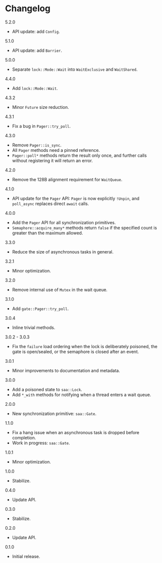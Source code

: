# Changelog

5.2.0

* API update: add `Config`.

5.1.0

* API update: add `Barrier`.

5.0.0

* Separate `lock::Mode::Wait` into `WaitExclusive` and `WaitShared`.

4.4.0

* Add `lock::Mode::Wait`.

4.3.2

* Minor `Future` size reduction.

4.3.1

* Fix a bug in `Pager::try_poll`.

4.3.0

* Remove `Pager::is_sync`.
* All `Pager` methods need a pinned reference.
* `Pager::poll*` methods return the result only once, and further calls without registering it will return an error.

4.2.0

* Remove the 128B alignment requirement for `WaitQueue`.

4.1.0

* API update for the `Pager` API: `Pager` is now explicitly `!Unpin`, and `poll_async` replaces direct `await` calls.

4.0.0

* Add the `Pager` API for all synchronization primitives.
* `Semaphore::acquire_many*` methods return `false` if the specified count is greater than the maximum allowed.

3.3.0

* Reduce the size of asynchronous tasks in general.

3.2.1

* Minor optimization.

3.2.0

* Remove internal use of `Mutex` in the wait queue.

3.1.0

* Add `gate::Pager::try_poll`.

3.0.4

* Inline trivial methods.

3.0.2 - 3.0.3

* Fix the `failure` load ordering when the lock is deliberately poisoned, the gate is open/sealed, or the semaphore is closed after an event.

3.0.1

* Minor improvements to documentation and metadata.

3.0.0

* Add a poisoned state to `saa::Lock`.
* Add `*_with` methods for notifying when a thread enters a wait queue.

2.0.0

* New synchronization primitive: `saa::Gate`.

1.1.0

* Fix a hang issue when an asynchronous task is dropped before completion.
* Work in progress: `saa::Gate`.

1.0.1

* Minor optimization.

1.0.0

* Stabilize.

0.4.0

* Update API.

0.3.0

* Stabilize.

0.2.0

* Update API.

0.1.0

* Initial release.
